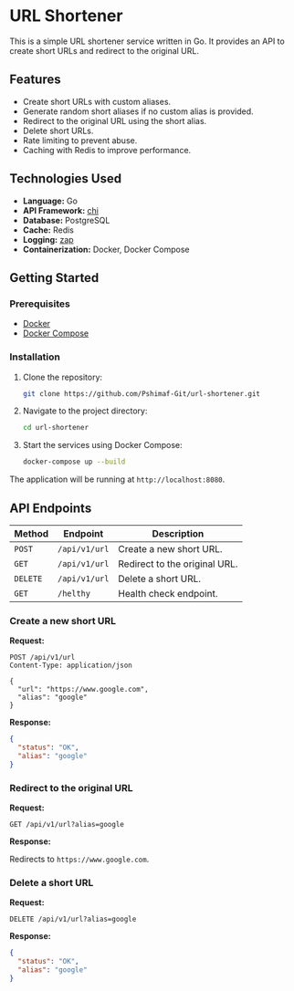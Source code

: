 # URL Shortener

This is a simple URL shortener service written in Go. It provides an API to create short URLs and redirect to the original URL.

## Features

-   Create short URLs with custom aliases.
-   Generate random short aliases if no custom alias is provided.
-   Redirect to the original URL using the short alias.
-   Delete short URLs.
-   Rate limiting to prevent abuse.
-   Caching with Redis to improve performance.

## Technologies Used

-   **Language:** Go
-   **API Framework:** [chi](https://github.com/go-chi/chi)
-   **Database:** PostgreSQL
-   **Cache:** Redis
-   **Logging:** [zap](https://github.com/uber-go/zap)
-   **Containerization:** Docker, Docker Compose

## Getting Started

### Prerequisites

-   [Docker](https://www.docker.com/get-started)
-   [Docker Compose](https://docs.docker.com/compose/install/)

### Installation

1.  Clone the repository:
    ```sh
    git clone https://github.com/Pshimaf-Git/url-shortener.git
    ```
2.  Navigate to the project directory:
    ```sh
    cd url-shortener
    ```
3.  Start the services using Docker Compose:
    ```sh
    docker-compose up --build
    ```

The application will be running at `http://localhost:8080`.

## API Endpoints

| Method | Endpoint        | Description                  |
| ------ | --------------- | ---------------------------- |
| `POST` | `/api/v1/url`   | Create a new short URL.      |
| `GET`  | `/api/v1/url`   | Redirect to the original URL.|
| `DELETE`| `/api/v1/url`   | Delete a short URL.          |
| `GET`  | `/helthy`       | Health check endpoint.       |

### Create a new short URL

**Request:**

```http
POST /api/v1/url
Content-Type: application/json

{
  "url": "https://www.google.com",
  "alias": "google"
}
```

**Response:**

```json
{
  "status": "OK",
  "alias": "google"
}
```

### Redirect to the original URL

**Request:**

```http
GET /api/v1/url?alias=google
```

**Response:**

Redirects to `https://www.google.com`.

### Delete a short URL

**Request:**

```http
DELETE /api/v1/url?alias=google
```

**Response:**

```json
{
  "status": "OK",
  "alias": "google"
}
```
